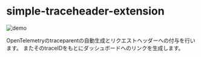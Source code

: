 # simple-traceheader-extension

![demo]("img/demo.gif")

OpenTelemetryのtraceparentの自動生成とリクエストヘッダーへの付与を行います。
またそのtraceIDをもとにダッシュボードへのリンクを生成します。
